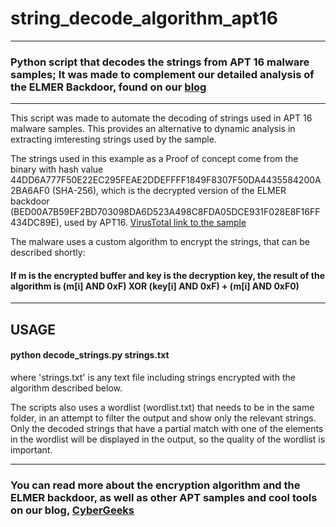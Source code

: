# string_decode_algorithm_apt16
---

### Python script that decodes the strings from APT 16 malware samples; It was made to complement our detailed analysis of the ELMER Backdoor, found on our [blog]()

---


This script was made to automate the decoding of strings used in APT 16 malware samples. This provides an alternative to dynamic analysis in extracting imteresting strings used by the sample.

The strings used in this example as a Proof of concept come from the binary with hash value 44DD6A777F50E22EC295FEAE2DDEFFFF1849F8307F50DA4435584200A2BA6AF0 (SHA-256), which is the decrypted version of the ELMER backdoor (BED00A7B59EF2BD703098DA6D523A498C8FDA05DCE931F028E8F16FF434DC89E), used by APT16. [VirusTotal link to the sample](https://www.virustotal.com/gui/file/bed00a7b59ef2bd703098da6d523a498c8fda05dce931f028e8f16ff434dc89e/detection)

The malware uses a custom algorithm to encrypt the strings, that can be described shortly: 

#### If m is the encrypted buffer and key is the decryption key, the result of the algorithm is (m[i] AND 0xF) XOR (key[i] AND 0xF) + (m[i] AND 0xF0)

---

## USAGE

#### python decode_strings.py strings.txt 

where 'strings.txt' is any text file including strings encrypted with the algorithm described below.

The scripts also uses a wordlist (wordlist.txt) that needs to be in the same folder, in an attempt to filter the output and show only the relevant strings. Only the decoded strings that have a partial match with one of the elements in the wordlist will be displayed in the output, so the quality of the wordlist is important.

---

### You can read more about the encryption algorithm and the ELMER backdoor, as well as other APT samples and cool tools on our blog, [CyberGeeks](https://cybergeeks.tech/)
